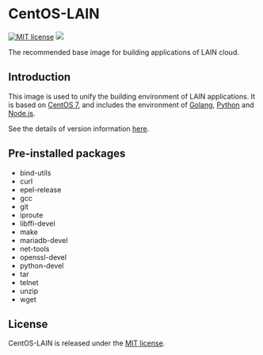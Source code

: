 # CentOS-LAIN

[![MIT license](https://img.shields.io/github/license/mashape/apistatus.svg)](https://opensource.org/licenses/MIT)
[![](https://imagelayers.io/badge/laincloud/centos-lain:latest.svg)](https://imagelayers.io/?images=laincloud/centos-lain:latest 'Get your own badge on imagelayers.io')

The recommended base image for building applications of LAIN cloud.

## Introduction
This image is used to unify the building environment of LAIN applications. It is based on [CentOS 7](https://www.centos.org/), and includes the environment of [Golang](https://golang.org/), [Python](https://www.python.org/) and [Node.js](https://nodejs.org/en/).

See the details of version information [here](https://github.com/laincloud/centos-lain/blob/master/CHANGELOG.md).

## Pre-installed packages
- bind-utils
- curl
- epel-release
- gcc
- git
- iproute
- libffi-devel
- make
- mariadb-devel
- net-tools
- openssl-devel
- python-devel
- tar
- telnet
- unzip
- wget

## License
CentOS-LAIN is released under the [MIT license](https://github.com/laincloud/centos-lain/blob/master/LICENSE).

